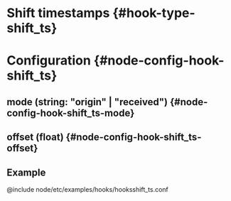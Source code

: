 # Shift timestamps {#hook-type-shift_ts}

# Configuration {#node-config-hook-shift_ts}

## mode (string: "origin" | "received") {#node-config-hook-shift_ts-mode}

## offset (float) {#node-config-hook-shift_ts-offset}

## Example

@include node/etc/examples/hooks/hooksshift_ts.conf
